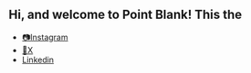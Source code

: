 ## Hi, and welcome to Point Blank! This the 

-  <a href="https://www.instagram.com/pointblank.design/">📷Instagram</a>
-  <a href="https://twitter.com/PointBlankpbk">🐥X</a>
-  <a href="https://www.linkedin.com/company/pointblankpbk/">Linkedin</a>
